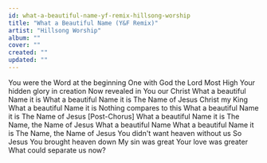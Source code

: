 ```yaml
---
id: what-a-beautiful-name-yf-remix-hillsong-worship
title: "What a Beautiful Name (Y&F Remix)"
artist: "Hillsong Worship"
album: ""
cover: ""
created: ""
updated: ""
---
```


You were the Word at the beginning
One with God the Lord Most High
Your hidden glory in creation
Now revealed in You our Christ
What a beautiful Name it is
What a beautiful Name it is
The Name of Jesus Christ my King
What a beautiful Name it is
Nothing compares to this
What a beautiful Name it is
The Name of Jesus
[Post-Chorus]
What a beautiful Name it is
The Name​, the Name of Jesus
What a beautiful Name
What a beautiful Name it is
The Name​, the Name of Jesus
You didn't want heaven without us
So Jesus You brought heaven down
My sin was great Your love was greater
What could separate us now?